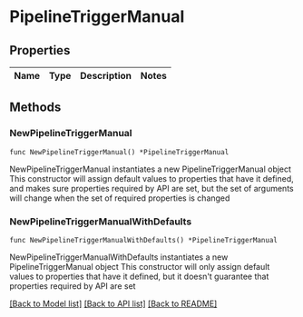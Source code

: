 # PipelineTriggerManual

## Properties

Name | Type | Description | Notes
------------ | ------------- | ------------- | -------------

## Methods

### NewPipelineTriggerManual

`func NewPipelineTriggerManual() *PipelineTriggerManual`

NewPipelineTriggerManual instantiates a new PipelineTriggerManual object
This constructor will assign default values to properties that have it defined,
and makes sure properties required by API are set, but the set of arguments
will change when the set of required properties is changed

### NewPipelineTriggerManualWithDefaults

`func NewPipelineTriggerManualWithDefaults() *PipelineTriggerManual`

NewPipelineTriggerManualWithDefaults instantiates a new PipelineTriggerManual object
This constructor will only assign default values to properties that have it defined,
but it doesn't guarantee that properties required by API are set


[[Back to Model list]](../README.md#documentation-for-models) [[Back to API list]](../README.md#documentation-for-api-endpoints) [[Back to README]](../README.md)


